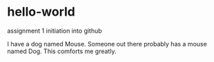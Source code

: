 # hello-world
assignment 1 initiation into github 

I have a dog named Mouse.  Someone out there probably has a mouse named Dog.  This comforts me greatly.  
